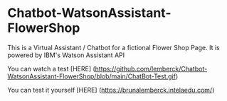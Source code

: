 # Chatbot-WatsonAssistant-FlowerShop

This is a Virtual Assistant / Chatbot for a fictional Flower Shop Page. It is powered by IBM's Watson Assistant API

You can watch a test [HERE] (https://github.com/lemberck/Chatbot-WatsonAssistant-FlowerShop/blob/main/ChatBot-Test.gif)

You can test it yourself [HERE] (https://brunalemberck.intelaedu.com/)
